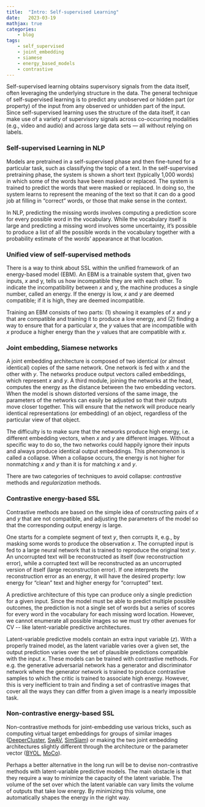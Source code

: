 ```yaml
---
title:  "Intro: Self-supervised Learning"
date:   2023-03-19
mathjax: true
categories:
    - blog
tags: 
    - self_supervised
    - joint_embedding
    - siamese
    - energy_based_models
    - contrastive
---
```


Self-supervised learning obtains supervisory signals from the data itself, often leveraging the underlying structure in the data. The general technique of self-supervised learning is to predict any unobserved or hidden part (or property) of the input from any observed or unhidden part of the input. Since self-supervised learning uses the structure of the data itself, it can make use of a variety of supervisory signals across co-occurring modalities (e.g., video and audio) and across large data sets — all without relying on labels.

### Self-supervised Learning in NLP

Models are pretrained in a self-supervised phase and then fine-tuned for a particular task, such as classifying the topic of a text. In the self-supervised pretraining phase, the system is shown a short text (typically 1,000 words) in which some of the words have been masked or replaced. The system is trained to predict the words that were masked or replaced. In doing so, the system learns to represent the meaning of the text so that it can do a good job at filling in “correct” words, or those that make sense in the context.

In NLP, predicting the missing words involves computing a prediction score for every possible word in the vocabulary. While the vocabulary itself is large and predicting a missing word involves some uncertainty, it’s possible to produce a list of all the possible words in the vocabulary together with a probability estimate of the words’ appearance at that location.

### Unified view of self-supervised methods

There is a way to think about SSL within the unified framework of an energy-based model (EBM). An EBM is a trainable system that, given two inputs, $x$ and y, tells us how incompatible they are with each other. To indicate the incompatibility between $x$ and y, the machine produces a single number, called an energy. If the energy is low, $x$ and $y$ are deemed compatible; if it is high, they are deemed incompatible.

Training an EBM consists of two parts: (1) showing it examples of $x$ and $y$ that are compatible and training it to produce a low energy, and (2) finding a way to ensure that for a particular $x$, the $y$ values that are incompatible with $x$ produce a higher energy than the $y$ values that are compatible with $x$. 

### Joint embedding, Siamese networks

A joint embedding architecture is composed of two identical (or almost identical) copies of the same network. One network is fed with $x$ and the other with $y$. The networks produce output vectors called embeddings, which represent $x$ and $y$. A third module, joining the networks at the head, computes the energy as the distance between the two embedding vectors. When the model is shown distorted versions of the same image, the parameters of the networks can easily be adjusted so that their outputs move closer together. This will ensure that the network will produce nearly identical representations (or embedding) of an object, regardless of the particular view of that object.

The difficulty is to make sure that the networks produce high energy, i.e. different embedding vectors, when $x$ and $y$ are different images. Without a specific way to do so, the two networks could happily ignore their inputs and always produce identical output embeddings. This phenomenon is called a collapse. When a collapse occurs, the energy is not higher for nonmatching $x$ and $y$ than it is for matching $x$ and $y$.

There are two categories of techniques to avoid collapse: $\textit{contrastive}$ methods and $\textit{regularization}$ methods.

### Contrastive energy-based SSL

Contrastive methods are based on the simple idea of constructing pairs of $x$ and $y$ that are not compatible, and adjusting the parameters of the model so that the corresponding output energy is large.

One starts for a complete segment of text $y$, then corrupts it, e.g., by masking some words to produce the observation $x$. The corrupted input is fed to a large neural network that is trained to reproduce the original text $y$. An uncorrupted text will be reconstructed as itself (low reconstruction error), while a corrupted text will be reconstructed as an uncorrupted version of itself (large reconstruction error). If one interprets the reconstruction error as an energy, it will have the desired property: low energy for “clean” text and higher energy for “corrupted” text.

A predictive architecture of this type can produce only a single prediction for a given input. Since the model must be able to predict multiple possible outcomes, the prediction is not a single set of words but a series of scores for every word in the vocabulary for each missing word location. However, we cannot enumerate all possible images so we must try other avenues for CV -- like latent-variable predictive architectures. 

Latent-variable predictive models contain an extra input variable ($z$). With a properly trained model, as the latent variable varies over a given set, the output prediction varies over the set of plausible predictions compatible with the input $x$. These models can be trained with contrastive methods. For e.g. the generative adversarial network has a generator and discriminator network where the generator network is trained to produce contrastive samples to which the critic is trained to associate high energy. However, this is very inefficient to train and finding a set of contrastive images that cover all the ways they can differ from a given image is a nearly impossible task.

### Non-contrastive energy-based SSL

Non-contrastive methods for joint-embedding use various tricks, such as computing virtual target embeddings for groups of similar images ([DeeperCluster](https://openaccess.thecvf.com/content_ICCV_2019/html/Caron_Unsupervised_Pre-Training_of_Image_Features_on_Non-Curated_Data_ICCV_2019_paper.html), [SwAV](https://arxiv.org/pdf/2006.09882.pdf), [SimSiam](https://arxiv.org/pdf/2011.10566.pdf)) or making the two joint embedding architectures slightly different through the architecture or the parameter vector ([BYOL](https://arxiv.org/pdf/2006.07733.pdf), [MoCo](https://arxiv.org/pdf/2003.04297.pdf)). 


Perhaps a better alternative in the long run will be to devise non-contrastive methods with latent-variable predictive models. The main obstacle is that they require a way to minimize the capacity of the latent variable. The volume of the set over which the latent variable can vary limits the volume of outputs that take low energy. By minimizing this volume, one automatically shapes the energy in the right way.












